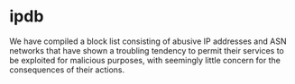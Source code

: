 # ipdb
We have compiled a block list consisting of abusive IP addresses and ASN networks that have shown a troubling tendency to permit their services to be exploited for malicious purposes, with seemingly little concern for the consequences of their actions.
